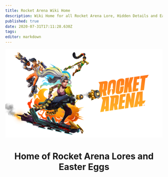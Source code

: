 ```yaml
---
title: Rocket Arena Wiki Home
description: Wiki Home for all Rocket Arena Lore, Hidden Details and Easter Eggs
published: true
date: 2020-07-31T17:11:28.630Z
tags: 
editor: markdown
---
```


<p align="center">
	<img alt="ra_wiki-home.jpg" src="/ra_primary-art_crop_3840x2160.jpg" width="700">
</p>
<h1 align="center">
  Home of Rocket Arena Lores and Easter Eggs
</h1>